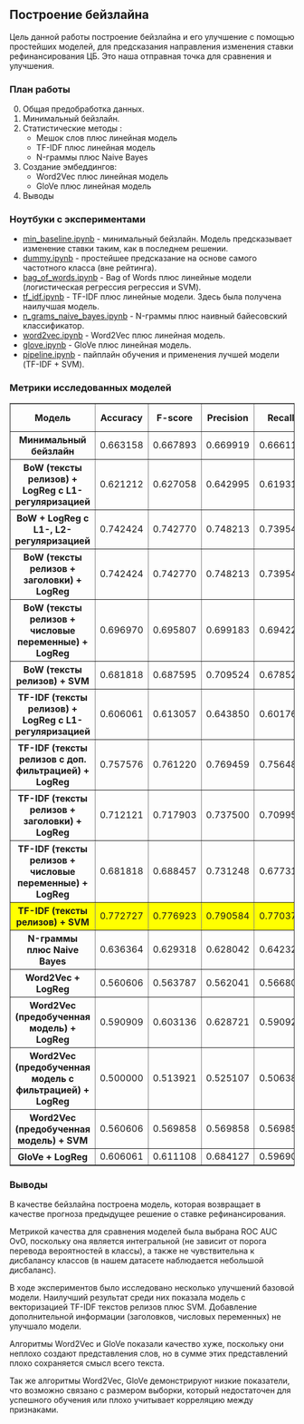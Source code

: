 ## Построение бейзлайна

Цель данной работы построение бейзлайна и его улучшение с помощью простейших моделей, для предсказания направления изменения ставки рефинансирования ЦБ. Это наша отправная точка для сравнения и улучшения.

### План работы

0. Общая предобработка данных.
1. Минимальный бейзлайн.
2. Статистические методы :
    - Мешок слов плюс линейная модель
    - TF-IDF плюс линейная модель
    - N-граммы плюс Naive Bayes
3. Создание эмбеддингов:
    - Word2Vec плюс линейная модель
    - GloVe плюс линейная модель
4. Выводы

### Ноутбуки с экспериментами

- [min_baseline.ipynb](ml/min_baseline.ipynb) - минимальный бейзлайн. Модель предсказывает изменение ставки таким, как в последнем решении.
- [dummy.ipynb](ml/dummy.ipynb) - простейшее предсказание на основе самого частотного класса (вне рейтинга).
- [bag_of_words.ipynb](ml/bag_of_words.ipynb) - Bag of Words плюс линейные модели (логистическая регрессия регрессия и SVM).
- [tf_idf.ipynb](ml/tf_idf.ipynb) - TF-IDF плюс линейные модели. Здесь была получена наилучшая модель.
- [n_grams_naive_bayes.ipynb](ml/n_grams_naive_bayes.ipynb) - N-граммы плюс наивный байесовский классификатор.
- [word2vec.ipynb](ml/word2vec.ipynb) - Word2Vec плюс линейная модель.
- [glove.ipynb](ml/glove.ipynb) - GloVe плюс линейная модель.
- [pipeline.ipynb](ml/pipeline.ipynb) - пайплайн обучения и применения лучшей модели (TF-IDF + SVM).

### Метрики исследованных моделей

<table border="1" class="dataframe">
  <thead>
    <tr>
      <th>Модель</th>
      <th>Accuracy</th>
      <th>F-score</th>
      <th>Precision</th>
      <th>Recall</th>
      <th>ROC AUC OvR</th>
      <th>ROC AUC OvO</th>
    </tr>
  </thead>
  <tbody>
    <tr>
      <th>Минимальный бейзлайн</th>
      <td>0.663158</td>
      <td>0.667893</td>
      <td>0.669919</td>
      <td>0.666111</td>
      <td>0.745010</td>
      <td>0.749583</td>
    </tr>
    <tr>
      <th>BoW (тексты релизов) + LogReg с L1-регуляризацией</th>
      <td>0.621212</td>
      <td>0.627058</td>
      <td>0.642995</td>
      <td>0.619311</td>
      <td>0.766783</td>
      <td>0.770722</td>
    </tr>
    <tr>
      <th>BoW + LogReg с L1-, L2-регуляризацией</th>
      <td>0.742424</td>
      <td>0.742770</td>
      <td>0.748213</td>
      <td>0.739544</td>
      <td>0.871739</td>
      <td>0.873204</td>
    </tr>
    <tr>
      <th>BoW (тексты релизов + заголовки) + LogReg</th>
      <td>0.742424</td>
      <td>0.742770</td>
      <td>0.748213</td>
      <td>0.739544</td>
      <td>0.869994</td>
      <td>0.871488</td>
    </tr>
    <tr>
      <th>BoW (тексты релизов + числовые переменные) + LogReg</th>
      <td>0.696970</td>
      <td>0.695807</td>
      <td>0.699183</td>
      <td>0.694222</td>
      <td>0.861922</td>
      <td>0.863797</td>
    </tr>
    <tr>
      <th>BoW (тексты релизов) + SVM</th>
      <td>0.681818</td>
      <td>0.687595</td>
      <td>0.709524</td>
      <td>0.678521</td>
      <td>0.835474</td>
      <td>0.837417</td>
    </tr>
    <tr>
      <th>TF-IDF (тексты релизов) + LogReg с L1-регуляризацией</th>
      <td>0.606061</td>
      <td>0.613057</td>
      <td>0.643850</td>
      <td>0.601767</td>
      <td>0.784182</td>
      <td>0.787614</td>
    </tr>
    <tr>
      <th>TF-IDF (тексты релизов c доп. фильтрацией) + LogReg</th>
      <td>0.757576</td>
      <td>0.761220</td>
      <td>0.769459</td>
      <td>0.756484</td>
      <td>0.901642</td>
      <td>0.903270</td>
    </tr>
    <tr>
      <th>TF-IDF (тексты релизов + заголовки) + LogReg</th>
      <td>0.712121</td>
      <td>0.717903</td>
      <td>0.737500</td>
      <td>0.709954</td>
      <td>0.878747</td>
      <td>0.881341</td>
    </tr>
    <tr>
      <th>TF-IDF (тексты релизов + числовые переменные) + LogReg</th>
      <td>0.681818</td>
      <td>0.688457</td>
      <td>0.731248</td>
      <td>0.677314</td>
      <td>0.835872</td>
      <td>0.837195</td>
    </tr>
    <tr style="background-color: yellow;">
      <th>TF-IDF (тексты релизов) + SVM</th>
      <td>0.772727</td>
      <td>0.776923</td>
      <td>0.790584</td>
      <td>0.770372</td>
      <td>0.926754</td>
      <td>0.927695</td>
    </tr>
    <tr>
      <th>N-граммы плюс Naive Bayes</th>
      <td>0.636364</td>
      <td>0.629318</td>
      <td>0.628042</td>
      <td>0.642321</td>
      <td>0.772995</td>
      <td>0.777142</td>
    </tr>
    <tr>
      <th>Word2Vec + LogReg</th>
      <td>0.560606</td>
      <td>0.563787</td>
      <td>0.562041</td>
      <td>0.566807</td>
      <td>0.727310</td>
      <td>0.732520</td>
    </tr>
    <tr>
      <th>Word2Vec (предобученная модель) + LogReg</th>
      <td>0.590909</td>
      <td>0.603136</td>
      <td>0.628721</td>
      <td>0.590929</td>
      <td>0.760629</td>
      <td>0.765176</td>
    </tr>
    <tr>
      <th>Word2Vec (предобученная модель с фильтрацией) + LogReg</th>
      <td>0.500000</td>
      <td>0.513921</td>
      <td>0.525107</td>
      <td>0.506388</td>
      <td>0.693653</td>
      <td>0.697273</td>
    </tr>
    <tr>
      <th>Word2Vec (предобученная модель) + SVM</th>
      <td>0.560606</td>
      <td>0.569858</td>
      <td>0.569858</td>
      <td>0.569858</td>
      <td>0.743541</td>
      <td>0.749317</td>
    </tr>
    <tr>
      <th>GloVe + LogReg</th>
      <td>0.606061</td>
      <td>0.611108</td>
      <td>0.684127</td>
      <td>0.596904</td>
      <td>0.763597</td>
      <td>0.768338</td>
    </tr>
  </tbody>
</table>

### Выводы

В качестве бейзлайна построена модель, которая возвращает в качестве прогноза предыдущее решение о ставке рефинансирования.

Метрикой качества для сравнения моделей была выбрана ROC AUC OvO, поскольку она является интегральной (не зависит от порога перевода вероятностей в классы), а также не чувствительна к дисбалансу классов (в нашем датасете наблюдается небольшой дисбаланс).

В ходе экспериментов было исследовано несколько улучшений базовой модели. Наилучший результат среди них показала модель с векторизацией TF-IDF текстов релизов плюc SVM. Добавление дополнительной информации (заголовков, числовых переменных) не улучшало модели.

Алгоритмы Word2Vec и GloVe показали качество хуже, поскольку они неплохо создают представления слов, но в сумме этих представлений плохо сохраняется смысл всего текста.

Так же алгоритмы Word2Vec, GloVe демонстрируют низкие показатели, что возможно связано с размером выборки, который недостаточен для успешного обучения или плохо учитывает корреляцию между признаками. 

